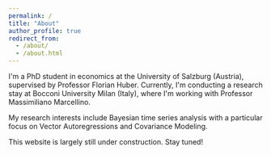 ```yaml
---
permalink: /
title: "About"
author_profile: true
redirect_from: 
  - /about/
  - /about.html
---
```


I'm a PhD student in economics at the University of Salzburg (Austria),  supervised by Professor Florian Huber. Currently, I'm conducting a research stay at Bocconi
University Milan (Italy), where I'm working with Professor Massimiliano Marcellino.

My research interests include Bayesian time series analysis with a particular focus on Vector Autoregressions and Covariance Modeling.

This website is largely still under construction. Stay tuned!

